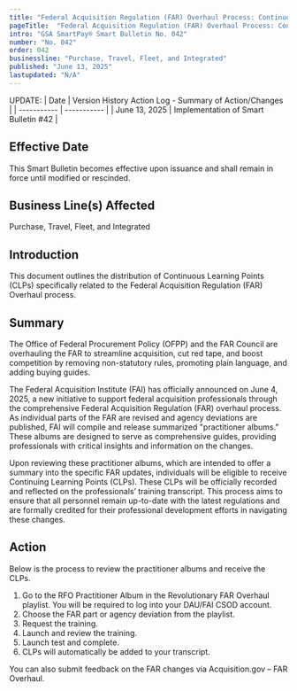```yaml
---
title: "Federal Acquisition Regulation (FAR) Overhaul Process: Continuous Learning Points (CLPs) Now Offered"
pageTitle:  "Federal Acquisition Regulation (FAR) Overhaul Process: Continuous Learning Points (CLPs) Now Offered"
intro: "GSA SmartPay® Smart Bulletin No. 042"
number: "No. 042"
order: 042
businessline: "Purchase, Travel, Fleet, and Integrated"
published: "June 13, 2025"
lastupdated: "N/A"
---
```


UPDATE:
| Date | Version History Action Log - Summary of Action/Changes |
| ----------- | ----------- |
| June 13, 2025 | Implementation of Smart Bulletin #42 |

## Effective Date
This Smart Bulletin becomes effective upon issuance and shall remain in force until modified or rescinded.

## Business Line(s) Affected
Purchase, Travel, Fleet, and Integrated

## Introduction
This document outlines the distribution of Continuous Learning Points (CLPs) specifically related to the Federal Acquisition Regulation (FAR) Overhaul process.

## Summary
The Office of Federal Procurement Policy (OFPP) and the FAR Council are overhauling the FAR to streamline acquisition, cut red tape, and boost competition by removing non-statutory rules, promoting plain language, and adding buying guides. 

The Federal Acquisition Institute (FAI) has officially announced on June 4, 2025, a new initiative to support federal acquisition professionals through the comprehensive Federal Acquisition Regulation (FAR) overhaul process. As individual parts of the FAR are revised and agency deviations are published, FAI will compile and release summarized "practitioner albums." These albums are designed to serve as comprehensive guides, providing professionals with critical insights and information on the changes.

Upon reviewing these practitioner albums, which are intended to offer a summary into the specific FAR updates, individuals will be eligible to receive Continuing Learning Points (CLPs). These CLPs will be officially recorded and reflected on the  professionals’ training transcript. This process aims to ensure that all personnel remain up-to-date with the latest regulations and are formally credited for their professional development efforts in navigating these changes.

## Action
Below is the process to review the practitioner albums and receive the CLPs. 
1. Go to the RFO Practitioner Album in the Revolutionary FAR Overhaul playlist. You will be required to log into your DAU/FAI CSOD account.
2. Choose the FAR part or agency deviation from the playlist. 
3. Request the training.
4. Launch and review the training.
5. Launch test and complete.
6. CLPs will automatically be added to your transcript.
   
You can also submit feedback on the FAR changes via Acquisition.gov – FAR Overhaul.
